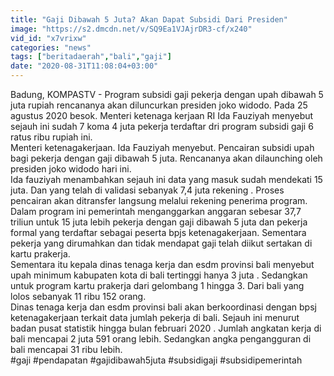 ```yaml
---
title: "Gaji Dibawah 5 Juta? Akan Dapat Subsidi Dari Presiden"
image: "https://s2.dmcdn.net/v/SQ9Ea1VJAjrDR3-cf/x240"
vid_id: "x7vrixw"
categories: "news"
tags: ["beritadaerah","bali","gaji"]
date: "2020-08-31T11:08:04+03:00"
---
```

Badung, KOMPASTV -  Program subsidi gaji pekerja dengan upah dibawah 5 juta rupiah rencananya akan diluncurkan presiden joko widodo. Pada 25 agustus 2020 besok. Menteri ketenaga kerjaan RI Ida Fauziyah menyebut sejauh ini sudah 7 koma 4 juta pekerja terdaftar dri program subsidi gaji 6 ratus ribu rupiah ini.   <br>Menteri ketenagakerjaan. Ida Fauziyah menyebut. Pencairan subsidi upah bagi pekerja dengan gaji dibawah 5 juta. Rencananya akan dilaunching oleh presiden joko widodo hari ini.   <br>Ida fauziyah menambahkan sejauh ini data yang masuk sudah mendekati 15 juta. Dan yang telah di validasi sebanyak 7,4 juta rekening . Proses pencairan akan ditransfer langsung melalui rekening penerima program.   <br>Dalam program ini pemerintah menganggarkan anggaran sebesar 37,7 triliun untuk 15 juta lebih pekerja dengan gaji dibawah 5 juta dan pekerja formal yang terdaftar sebagai peserta bpjs ketenagakerjaan. Sementara pekerja yang dirumahkan dan tidak mendapat gaji telah diikut sertakan di kartu prakerja.   <br>Sementara itu kepala dinas tenaga kerja dan esdm provinsi bali menyebut upah minimum kabupaten kota di bali tertinggi hanya 3 juta . Sedangkan untuk program kartu prakerja dari gelombang 1 hingga 3. Dari bali yang lolos sebanyak 11 ribu 152 orang.   <br>Dinas tenaga kerja dan esdm provinsi bali akan berkoordinasi dengan bpsj ketenagakerjaan terkait data jumlah pekerja di bali. Sejauh ini menurut badan pusat statistik hingga bulan februari 2020 . Jumlah angkatan kerja di bali mencapai 2 juta 591 orang lebih. Sedangkan angka pengangguran di bali mencapai 31 ribu lebih.   <br>#gaji #pendapatan #gajidibawah5juta #subsidigaji #subsidipemerintah   <br>
